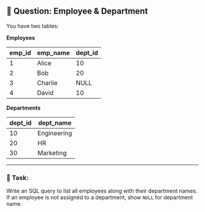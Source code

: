 ## 🧠 Question: Employee & Department

You have two tables:

**Employees**

| emp_id | emp_name | dept_id |
|--------|----------|---------|
| 1      | Alice    | 10      |
| 2      | Bob      | 20      |
| 3      | Charlie  | NULL    |
| 4      | David    | 10      |

**Departments**

| dept_id | dept_name     |
|---------|---------------|
| 10      | Engineering   |
| 20      | HR            |
| 30      | Marketing     |

---

### 🎯 Task:
Write an SQL query to list all employees along with their department names. If an employee is not assigned to a department, show `NULL` for department name.
